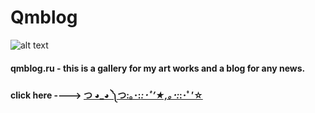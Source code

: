 # Qmblog

![alt text](https://qmblog.ru/Qmblog/static/img/header_img.jpg)

#### qmblog.ru - this is a gallery for my art works and a blog for any news.

#### click here ----> [つ ◕_◕ ༽つ:｡･:*:･ﾟ’★,｡･:*:･ﾟ’☆](https://qmblog.ru)
